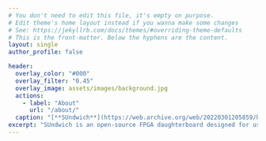 ```yaml
---
# You don't need to edit this file, it's empty on purpose.
# Edit theme's home layout instead if you wanna make some changes
# See: https://jekyllrb.com/docs/themes/#overriding-theme-defaults
# This is the front-matter. Below the hyphens are the content.
layout: single
author_profile: false

header:
  overlay_color: "#000"
  overlay_filter: "0.45"
  overlay_image: assets/images/background.jpg
  actions:
    - label: "About"
      url: "/about/"
  caption: "[**SUndwich**](https://web.archive.org/web/20220301205859/http://acoustics.sabanciuniv.edu/~abozkurt/)"
excerpt: "SUndwich is an open-source FPGA daughterboard designed for use in introductory digital design courses."
---
```

